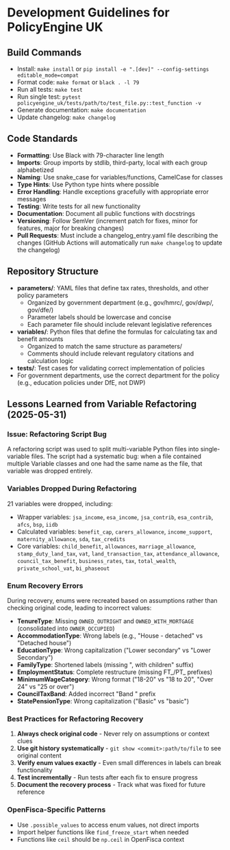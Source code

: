 # Development Guidelines for PolicyEngine UK

## Build Commands
- Install: `make install` or `pip install -e ".[dev]" --config-settings editable_mode=compat`
- Format code: `make format` or `black . -l 79`
- Run all tests: `make test`
- Run single test: `pytest policyengine_uk/tests/path/to/test_file.py::test_function -v`
- Generate documentation: `make documentation`
- Update changelog: `make changelog`

## Code Standards
- **Formatting**: Use Black with 79-character line length
- **Imports**: Group imports by stdlib, third-party, local with each group alphabetized
- **Naming**: Use snake_case for variables/functions, CamelCase for classes
- **Type Hints**: Use Python type hints where possible
- **Error Handling**: Handle exceptions gracefully with appropriate error messages
- **Testing**: Write tests for all new functionality
- **Documentation**: Document all public functions with docstrings
- **Versioning**: Follow SemVer (increment patch for fixes, minor for features, major for breaking changes)
- **Pull Requests**: Must include a changelog_entry.yaml file describing the changes (GitHub Actions will automatically run `make changelog` to update the changelog)

## Repository Structure
- **parameters/**: YAML files that define tax rates, thresholds, and other policy parameters
  - Organized by government department (e.g., gov/hmrc/, gov/dwp/, gov/dfe/)
  - Parameter labels should be lowercase and concise
  - Each parameter file should include relevant legislative references
- **variables/**: Python files that define the formulas for calculating tax and benefit amounts
  - Organized to match the same structure as parameters/
  - Comments should include relevant regulatory citations and calculation logic
- **tests/**: Test cases for validating correct implementation of policies
- For government departments, use the correct department for the policy (e.g., education policies under DfE, not DWP)

## Lessons Learned from Variable Refactoring (2025-05-31)

### Issue: Refactoring Script Bug
A refactoring script was used to split multi-variable Python files into single-variable files. The script had a systematic bug: when a file contained multiple Variable classes and one had the same name as the file, that variable was dropped entirely.

### Variables Dropped During Refactoring
21 variables were dropped, including:
- Wrapper variables: `jsa_income`, `esa_income`, `jsa_contrib`, `esa_contrib`, `afcs`, `bsp`, `iidb`
- Calculated variables: `benefit_cap`, `carers_allowance`, `income_support`, `maternity_allowance`, `sda`, `tax_credits`
- Core variables: `child_benefit`, `allowances`, `marriage_allowance`, `stamp_duty_land_tax`, `vat`, `land_transaction_tax`, `attendance_allowance`, `council_tax_benefit`, `business_rates`, `tax`, `total_wealth`, `private_school_vat`, `bi_phaseout`

### Enum Recovery Errors
During recovery, enums were recreated based on assumptions rather than checking original code, leading to incorrect values:
- **TenureType**: Missing `OWNED_OUTRIGHT` and `OWNED_WITH_MORTGAGE` (consolidated into `OWNER_OCCUPIED`)
- **AccommodationType**: Wrong labels (e.g., "House - detached" vs "Detached house")
- **EducationType**: Wrong capitalization ("Lower secondary" vs "Lower Secondary")
- **FamilyType**: Shortened labels (missing ", with children" suffix)
- **EmploymentStatus**: Complete restructure (missing FT_/PT_ prefixes)
- **MinimumWageCategory**: Wrong format ("18-20" vs "18 to 20", "Over 24" vs "25 or over")
- **CouncilTaxBand**: Added incorrect "Band " prefix
- **StatePensionType**: Wrong capitalization ("Basic" vs "basic")

### Best Practices for Refactoring Recovery
1. **Always check original code** - Never rely on assumptions or context clues
2. **Use git history systematically** - `git show <commit>:path/to/file` to see original content
3. **Verify enum values exactly** - Even small differences in labels can break functionality
4. **Test incrementally** - Run tests after each fix to ensure progress
5. **Document the recovery process** - Track what was fixed for future reference

### OpenFisca-Specific Patterns
- Use `.possible_values` to access enum values, not direct imports
- Import helper functions like `find_freeze_start` when needed
- Functions like `ceil` should be `np.ceil` in OpenFisca context